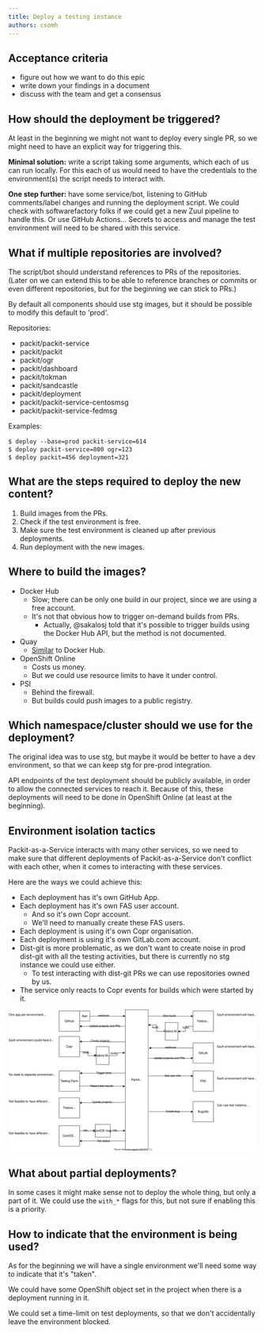 ```yaml
---
title: Deploy a testing instance
authors: csomh
---
```


## Acceptance criteria

- figure out how we want to do this epic
- write down your findings in a document
- discuss with the team and get a consensus

## How should the deployment be triggered?

At least in the beginning we might not want to deploy every single PR, so we
might need to have an explicit way for triggering this.

**Minimal solution:** write a script taking some arguments, which each of us
can run locally. For this each of us would need to have the credentials to the
environment(s) the script needs to interact with.

**One step further:** have some service/bot, listening to GitHub
comments/label changes and running the deployment script. We could check with
softwarefactory folks if we could get a new Zuul pipeline to handle this. Or
use GitHub Actions... Secrets to access and manage the test environment will
need to be shared with this service.

## What if multiple repositories are involved?

The script/bot should understand references to PRs of the repositories. (Later
on we can extend this to be able to reference branches or commits or even
different repositories, but for the beginning we can stick to PRs.)

By default all components should use stg images, but it should be possible to
modify this default to 'prod'.

Repositories:

- packit/packit-service
- packit/packit
- packit/ogr
- packit/dashboard
- packit/tokman
- packit/sandcastle
- packit/deployment
- packit/packit-service-centosmsg
- packit/packit-service-fedmsg

Examples:

```
$ deploy --base=prod packit-service=614
$ deploy packit-service=800 ogr=123
$ deploy packit=456 deployment=321
```

## What are the steps required to deploy the new content?

1. Build images from the PRs.
2. Check if the test environment is free.
3. Make sure the test environment is cleaned up after previous deployments.
4. Run deployment with the new images.

## Where to build the images?

- Docker Hub
  - Slow; there can be only one build in our project, since we are using a
    free account.
  - It's not that obvious how to trigger on-demand builds from PRs.
    - Actually, @sakalosj told that it's possible to trigger builds using the
      Docker Hub API, but the method is not documented.
- Quay
  - [Similar](http://docs.quay.io/guides/custom-trigger.html) to Docker Hub.
- OpenShift Online
  - Costs us money.
  - But we could use resource limits to have it under control.
- PSI
  - Behind the firewall.
  - But builds could push images to a public registry.

## Which namespace/cluster should we use for the deployment?

The original idea was to use stg, but maybe it would be better to have a dev
environment, so that we can keep stg for pre-prod integration.

API endpoints of the test deployment should be publicly available, in order to
allow the connected services to reach it. Because of this, these deployments
will need to be done in OpenShift Online (at least at the beginning).

## Environment isolation tactics

Packit-as-a-Service interacts with many other services, so we need to make
sure that different deployments of Packit-as-a-Service don't conflict with
each other, when it comes to interacting with these services.

Here are the ways we could achieve this:

- Each deployment has it's own GitHub App.
- Each deployment has it's own FAS user account.
  - And so it's own Copr account.
  - We'll need to manually create these FAS users.
- Each deployment is using it's own Copr organisation.
- Each deployment is using it's own GitLab.com account.
- Dist-git is more problematic, as we don't want to create noise in prod
  dist-git with all the testing activities, but there is currently no stg
  instance we could use either.
  - To test interacting with dist-git PRs we can use repositories owned by us.
- The service only reacts to Copr events for builds which were started by it.

![Environments](img/testing-prs.svg)

## What about partial deployments?

In some cases it might make sense not to deploy the whole thing, but only a
part of it. We could use the `with_*` flags for this, but not sure if enabling
this is a priority.

## How to indicate that the environment is being used?

As for the beginning we will have a single environment we'll need some way to
indicate that it's "taken".

We could have some OpenShift object set in the project when there is a
deployment running in it.

We could set a time-limit on test deployments, so that we don't accidentally
leave the environment blocked.

